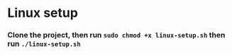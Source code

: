 # Linux setup

### Clone the project, then run `sudo chmod +x linux-setup.sh` then run `./linux-setup.sh`
